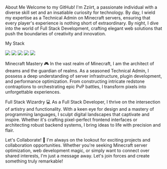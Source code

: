 About Me
Welcome to my GitHub! I'm Zziirt, a passionate individual with a diverse skill set and an insatiable curiosity for technology. By day, I wield my expertise as a Technical Admin on Minecraft servers, ensuring that every player's experience is nothing short of extraordinary. By night, I dive into the world of Full Stack Development, crafting elegant web solutions that push the boundaries of creativity and innovation.

My Stack 

<img src="https://img.shields.io/badge/JavaScript-B8860B?style=for-the-badge&logo=javascript&logoColor=white" />
<img src="https://img.shields.io/badge/HTML-A52A2A?style=for-the-badge&logo=html5&logoColor=black" />
<img src="https://img.shields.io/badge/CSS-6495ED?style=for-the-badge&logo=css3&logoColor=white" />
<img src="https://img.shields.io/badge/Node.JS-green?style=for-the-badge&logo=node.js&logoColor=F5F5F5" />
<img src="https://img.shields.io/badge/React-00FFFF?style=for-the-badge&logo=react&logoColor=E0FFFF" />

Minecraft Mastery 🎮
In the vast realm of Minecraft, I am the architect of dreams and the guardian of realms. As a seasoned Technical Admin, I possess a deep understanding of server infrastructure, plugin development, and performance optimization. From constructing intricate redstone contraptions to orchestrating epic PvP battles, I transform pixels into unforgettable experiences.

Full Stack Wizardry 💻
As a Full Stack Developer, I thrive on the intersection of artistry and functionality. With a keen eye for design and a mastery of programming languages, I sculpt digital landscapes that captivate and inspire. Whether it's crafting pixel-perfect frontend interfaces or architecting robust backend systems, I bring ideas to life with precision and flair.

Let's Collaborate! 🚀
I'm always on the lookout for exciting projects and collaboration opportunities. Whether you're seeking Minecraft server optimization, web development magic, or simply want to connect over shared interests, I'm just a message away. Let's join forces and create something truly remarkable!

